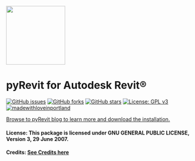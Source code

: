 <a href="http://eirannejad.github.io/pyRevit/" target="_blank" style="border:0"><img src="http://eirannejad.github.io/pyRevit/pyRevitLogo.svg" width="160"/></a>
# pyRevit for Autodesk Revit®

[![GitHub issues](https://img.shields.io/github/issues/eirannejad/pyRevit.svg)](https://github.com/eirannejad/pyRevit/issues)
[![GitHub forks](https://img.shields.io/github/forks/eirannejad/pyRevit.svg)](https://github.com/eirannejad/pyRevit/network)
[![GitHub stars](https://img.shields.io/github/stars/eirannejad/pyRevit.svg)](https://github.com/eirannejad/pyRevit/stargazers)
[![License: GPL v3](https://img.shields.io/badge/License-GPL%20v3-blue.svg)](http://www.gnu.org/licenses/gpl-3.0)
[![madewithloveinportland](https://img.shields.io/badge/%3C%2F%3E%20with%20%3C3-Portland%2C%20OR-green.svg)](https://en.wikipedia.org/wiki/Portland,_Oregon)

[Browse to pyRevit blog to learn more and download the installation.](http://eirannejad.github.io/pyRevit/)

#### License: This package is licensed under  GNU GENERAL PUBLIC LICENSE, Version 3, 29 June 2007.

#### Credits: [See Credits here](http://eirannejad.github.io/pyRevit/credits/)
